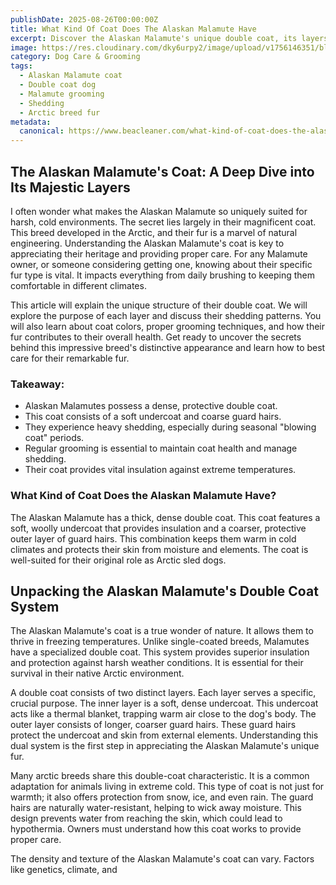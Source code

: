 ```yaml
---
publishDate: 2025-08-26T00:00:00Z
title: What Kind Of Coat Does The Alaskan Malamute Have
excerpt: Discover the Alaskan Malamute's unique double coat, its layers, function, and essential care. Learn why this arctic breed's fur is so special.
image: https://res.cloudinary.com/dky6urpy2/image/upload/v1756146351/blog_image_1756146350_b4ixxz.webp
category: Dog Care & Grooming
tags:
  - Alaskan Malamute coat
  - Double coat dog
  - Malamute grooming
  - Shedding
  - Arctic breed fur
metadata:
  canonical: https://www.beacleaner.com/what-kind-of-coat-does-the-alaskan-malamute-have
---
```


## The Alaskan Malamute's Coat: A Deep Dive into Its Majestic Layers

I often wonder what makes the Alaskan Malamute so uniquely suited for harsh, cold environments. The secret lies largely in their magnificent coat. This breed developed in the Arctic, and their fur is a marvel of natural engineering. Understanding the Alaskan Malamute's coat is key to appreciating their heritage and providing proper care. For any Malamute owner, or someone considering getting one, knowing about their specific fur type is vital. It impacts everything from daily brushing to keeping them comfortable in different climates.

This article will explain the unique structure of their double coat. We will explore the purpose of each layer and discuss their shedding patterns. You will also learn about coat colors, proper grooming techniques, and how their fur contributes to their overall health. Get ready to uncover the secrets behind this impressive breed's distinctive appearance and learn how to best care for their remarkable fur.

### Takeaway:

*   Alaskan Malamutes possess a dense, protective double coat.
*   This coat consists of a soft undercoat and coarse guard hairs.
*   They experience heavy shedding, especially during seasonal "blowing coat" periods.
*   Regular grooming is essential to maintain coat health and manage shedding.
*   Their coat provides vital insulation against extreme temperatures.

### What Kind of Coat Does the Alaskan Malamute Have?

The Alaskan Malamute has a thick, dense double coat. This coat features a soft, woolly undercoat that provides insulation and a coarser, protective outer layer of guard hairs. This combination keeps them warm in cold climates and protects their skin from moisture and elements. The coat is well-suited for their original role as Arctic sled dogs.

## Unpacking the Alaskan Malamute's Double Coat System

The Alaskan Malamute's coat is a true wonder of nature. It allows them to thrive in freezing temperatures. Unlike single-coated breeds, Malamutes have a specialized double coat. This system provides superior insulation and protection against harsh weather conditions. It is essential for their survival in their native Arctic environment.

A double coat consists of two distinct layers. Each layer serves a specific, crucial purpose. The inner layer is a soft, dense undercoat. This undercoat acts like a thermal blanket, trapping warm air close to the dog's body. The outer layer consists of longer, coarser guard hairs. These guard hairs protect the undercoat and skin from external elements. Understanding this dual system is the first step in appreciating the Alaskan Malamute's unique fur.

Many arctic breeds share this double-coat characteristic. It is a common adaptation for animals living in extreme cold. This type of coat is not just for warmth; it also offers protection from snow, ice, and even rain. The guard hairs are naturally water-resistant, helping to wick away moisture. This design prevents water from reaching the skin, which could lead to hypothermia. Owners must understand how this coat works to provide proper care.

The density and texture of the Alaskan Malamute's coat can vary. Factors like genetics, climate, and
